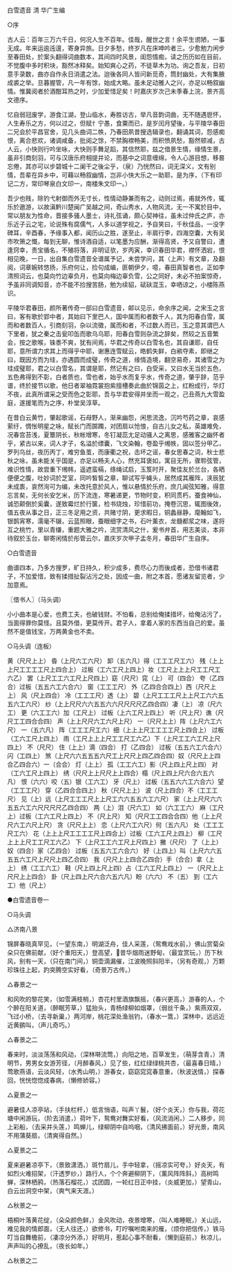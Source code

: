 <!-- { "loadSidebar": true } -->
白雪遗音 清 华广生编

○序

古人云：百年三万六千日，何况人生不百年。佳哉，醒世之言！余平生谫陋，一事无成。年来运逾迍邅，寄身异旅。日夕多愁，终岁凡在床呻吟者三。少愈勉力闲步至春田处，於案头翻得词曲数本，其间四时风景，闺怨情痴，读之历历如在目前，不觉腹中多时积块，豁然冰释矣。始知爽心之药，不徒草木为功。询之吾友，日初意手录数，曲亦自作永日消遣之法。迨後各同人皆问新觅奇，筒封幽处，大有集腋成裘之举。旦暮握管，凡一年有馀，始成大略。虽未足动雅人之兴，亦足以畅叙幽情。惟冀阅者於酒酣耳热之时，少加爱惜足矣！时嘉庆岁次己未季春上浣，景齐高文德序。

忆自弱冠废学，游食江湖，登山临水，寿胜访古，举凡音韵词曲，无不随遇鬯怀，人生寿乐之方，何以过之，但赋忄宁愚，食粟而已，是岁闰月望後，与平陵华春田二兄会於平昌官舍，见几头曲词二帙，乃春田夙昔搜选辑录也，翻诵其词，怨感痴恨，离合悲欢，诸调咸备，批阅之馀，不禁胸襟畅美，而积愤夙愁，豁然顿减，古人云，小快则行吟坐咏，大快则手舞足蹈，其信然耶，兹之借景生情，缘情生景，虽非引商刻羽，可与汉唐乐府相提并论，而基中之词意缠绵，令人心游目想，移晷忘倦，其亦可以步碧城十二阑干之後尘乎，（泉）乃恍然曰，词无深义，文有别情，吾辈在异乡中，可藉以畅叙幽情，岂非小快大乐之一助耶，是为序，（下有印记二方，常印琴泉白文印一，南楼朱文印一。）

吾少也贱，除钓弋射御而外无寸长，性情动静兼而有之，动则过焉，甫就外传，辄乐於遨游，以故滇黔川楚闽广吴越之间，奇山秀水，人物风流，无一不寓於目中，常以朋友为性命，晋接多骚人墨士，诗礼弦诵，颇心契神往，虽未过仲氏之庐，亦乐近子云之宅，论说殊有腐儒气，人多以道学视之，予自笑曰，千秋佳品，一没字碑耳，辛酉春，予缘事入都，闻历山之胜，遂至止，半肩行李，四海空囊，大有吴市吹箫之慨，每到无聊，惟诗酒自适，以笔墨为应酬，渐得高贤，予又自警曰，遭逢窍幸，责宝循名，不殖将落，非明证欤，岁丙寅，幸识春田华君，襟怀洒宕，恨相见晚，一日，出自集白雪遗音全谱属予记，未尝学问，其（上声）有文章，及翻阅，词章婉转悠扬，乐府何让，捡句成编，匪朝伊夕，噫，春田真智者也，正如李清照词云，也莫向竹边辜负月，也莫向梅边辜负雪，公之同好，未必不拍案惊奇，予虽非同调知音，亦不能不捡搜苦肠，勉为续貂，碔砆混玉，幸哂谅之，小楼陈燕识。

平陵华君春田，颜所著传奇一部曰白雪遗音，邮以见示，命余序之闻，之宋玉之言曰，客有歌於郢中者，其始曰下里巴人，国中属而和者数千人，其为阳春白雪，属而和者数百人，引商刻羽，杂以流徵，属而和者，不过数人而已，玉之意其谓巴人下里者，犹之秦之击瓮叩缶而歌乌乌耶，阳春白雪则杂流之辞矣，然较之五音繁会，按之歌喉，铢黍不爽，犹有间焉，华君之传奇以白雪名也，其自谦耶，自任耶，意所谓力求其上而得乎中耶，谢惠连雪赋云，皓鹤失鲜，白鹇夺素，即继之曰，既因方而为珪，亦遇圆而成璧，传奇之道，缘情造境，翻空易奇，其诸雪之为珪成璧耶，君之以白雪名，其谓是耶，然记有之曰，白受采，又曰水无当於五色，五色弗得到不彰，白者质也，雪也者，始乎水而复乎水，传奇之道，肇乎辞，范乎谱，终於接节以歌，他日者翠袖霓裳抱紫擅槽奏此曲於锦茵之上，红粉成行，华灯不夜，此真所谓采之受而色之彰耶，吾与华君安得并坐而一观之，己丑燕九大雪盈庭，遂援笔而为之序，朴堂吴淳草。

在昔白云黄竹，肇起歌谣，石母野人，渐来幽怨，闲思流逸，沉吟芍药之章，哀感萦纡，惆怅明星之咏，赋长门而踯躅，对团扇以怆悢，自古儿女之私，英雄难免，况春宫苔浅，夏簟阴长，秋帐增寒，冬钉凝蕊尢足动骚人之离思，感雅客之幽怀者乎，紧古以来，词人才子，名溢於缥囊，飞文染翰，卷盈乎缃帙，固以签分甲乙，罗列乌丝，夜历丙丁，难穷鱼茧，而康衢之祝，击坏之谣，春女思春之词，秋士悲秋之咏，虽未能关乎国是，亦足以畅夫人心，然充耳褒如，寓目无所，骤聆弦管，难识性情，故尝重下缃帏，遥遮蛮槅，绦绳试启，玉笈时开，聚佳友於兰台，各晒便便之腹，吐妙词於芝室，同吟皙皙之章，聊试写乎蝇头，居然成其雁阵，浃辰犹未成袠，哀然洵可为编，未改托意於风人，惟以悬情於乐府，庶几闻弦知雅，得意忘言矣，无何长安乞米，历下流连，寒暑递更，节物时变，积同贯朽，蚕食神仙，诚恐颠倒於奚囊，遂致霉烂於行箧，检书烧烛，珍惜前功，掩卷沉思，辄图後效，值五夜从事之日，正三冬足用之资，共赌寸阴，更求暇日，铜蠡昼静，麾翰如飞，银鹊宵寒，濡毫不辍，云蓝照眼，蚕眼细字之书，石叶薰衣，龙髓都浆之味，遂将互之桃竹，里以青缣，重题大雅之吟，流赏清风之什，爰书弁首，用志美谈，本非待叙於玉台，聊寄闲情於彤管云尔，嘉庆岁次甲子孟冬月，春田华广生自序。

○白雪遗音

曲谱四本，乃多方搜罗，旷日持久，积少成多，费尽心力而後成者，恐借书诸君子，不加爱惜，致有揉措扯裂沾污之处，因成一曲，附之本首，愿诸友留览者，少加意焉。

〖借书人〗（马头调）

小小曲本是心爱，也费工夫，也破钱财。不怕看，总别给俺揉措坏，给俺沾污了，当面得罪你莫怪。且莫外借，更莫传开。君子人，拿着人家的东西当自己的爱。虽然不是值钱宝，万两黄金也不卖。

○马头调（连板）

黄（尺尺上上） 昏（上尺六工六尺） 卸（五六凡）得（工工工尺工六） 残（上上上尺工工工工尺上四合上） 过板（工六工尺上四上）妆（工尺上上上尺工工尺工六乙） 罢（上尺工工六工尺上尺四上）窈（尺尺）窕（上） 可（四合） 夸（乙四合）过板（五五六工六合六） 窗（工工工尺） 外（乙四合合四上）西（尺尺上上） 风（尺上四合） 冷（工工工尺）透（上） 碧（上尺工工工尺上上尺工六六五五六工六尺） 纱（上上尺尺六六五五六六尺尺尺尺乙四合四）凄（上） 凉（尺六工） 更（六工工六）加（工尺上） 过板（上六工尺上四上） 听（尺上尺）谯（尺尺工工四合合四） 声（上上尺尺六工六尺上尺） 一（尺尺上上）阵（上尺六工六尺） 一（五六凡） 阵（工工工尺工六）细（上上上尺工工工工尺上四合上） 过板（工六工尺上四上） 雨（工尺上上上尺工工尺工六乙）下（上尺工工六工尺上尺四上） 不（尺尺） 住（上上）滴（四合） 打（乙四合） 过板（五五六工六合六）闪（工四上） 煞（上尺六六五五五六尺工上尺尺上四乙四合四）奴（尺尺上上四合乙四合六）一（合合） 灯（上上） 孤（工工六工）影（尺上四上尺上四） 对（工六工尺上四上） 绣（尺尺上上尺尺上上四合）榻（尺上四上尺六合六五六凡） 恨（六六）咬（五）银（工六工） 牙（尺上） 过板（五五六六工六合六）望（工工工尺） 穿（乙四合合四上） 秋（尺尺上上） 波（尺上四合）不（工工工尺） 见（上）远（上尺工工工尺上上尺工六六五五六工六尺） 家（上上尺尺六六五五六工六尺尺尺尺乙四合四） 两（上）泪（尺六工） 如（六工工六） 麻（工尺上）过板（工六工尺上四上） 不（尺上尺） 知（尺尺工工四合合四）他（上上尺尺六工六尺上尺） 贪（尺尺上上） 恋（上尺六工六尺）何（五六凡） 处（工工工尺工六） 花（上上上尺工工工工尺上四合上）过板（工六工尺上四上） 柳（工尺上上上尺工工尺工六乙） 下（上尺工工六工尺上尺四上）撇（尺尺） 了（上上） 奴（四合）家（乙四合） 过板（五五六工六合六） 好（上四上）叫（上尺六六五五五六工尺上尺尺上四乙合四） 我（尺尺上上四合乙四合）手（合合）拿（上上） 绣（工工六工） 鞋（尺上四上尺上四）占（工六工尺上四上） 一（尺尺上上尺尺上上四合） 卦（尺上四上尺六合六五六凡）盼（六六） 不（五） 到（工六工）他（尺上）

●白雪遗音卷一

○马头调

△济南八景

锦屏春晓真罕见，（一望东南，）明湖泛舟，佳人采莲，（鸳鸯戏水前，）佛山赏菊朵朵只在佛前献，（好个重阳天，）登高望，昔华烟雨迷野甸，（最宜赏玩，）历下秋风，别有一天，（只在南门间，）铜壶滴漏催，江波晚照斜阳半，（另有奇观，）万颗珍珠往上起，趵突腾空实好看，（奇景万古传。）

△春景之一

和风吹的黎花笑，（如雪满枝梢，）杏花村里酒旗飘摇，（春兴更高，）游春的人，个个醉在阳关道，（醉眠芳草，）猛抬头，青杨绿柳如烟罩，（弱丝千条，）紫燕双双，飞过小桥，（去寻新巢，）两河岸，桃花深处渔翁钓，（春水一篙，）深林中，远远近近黄鹂叫，（声儿奇巧。）

△春景之二

春来时，淡淡荡荡和风动，（深林啭流莺，）向阳之地，百草发生，（萌芽含青，）清明节，男男女女游芳径，（月醉春风，）见了些，红红绿绿桃共杏，（最喜春日晴，）莺歌燕语，云淡风轻，（水秀山明，）游春女，窈窈窕窕春意重，（秋波送情，）探春回，恍恍惚惚成春病，（懒修娇容。）

△夏景之一

避暑佳人凉亭站，（手扶栏杆，）低言悄语，叫声丫鬟，（好个炎天，）你与我，荷花塘中闲游玩，（阶去消遣，）荷叶下，鸳鸯对舞实好看，（风流消闲，）二人移步，同上彩船，（去采并头莲，）鸣蝉儿，绿柳阴中自呜咽，（清风拂面前，）好光景，南风不用蒲葵扇，（清爽得自然。）

△夏景之二

夏来避暑凉亭下，（景致潇洒，）斑竹扇儿，手中轻拿，（摇凉实可夸，）好炎天，有如烈火难招架，（汗透罗纱，）路行人，个个奔避柳阴下，（薰风阵阵斜，）高树鸣蝉，深林栖鸦，（热落石榴花，）忒团圆，一轮红日正中挂，（炎威更加，）望青山，白云出洞空中架，（爽气来天涯。）

△秋景之一

梧桐叶落黄花绽，（朵朵颜色鲜，）金风吹动，夜景增寒，（叫人难睡眠，）关山远，难见我的情郎面，（无人往还，）欲修书，叮咛嘱咐南来的雁，（烦你把信传，）铁马叮当自舞檐前，（凄凉分外添，）好明月，惹起心事不耐看，（懒到庭前，）秋凉儿，声声叫的心撩乱，（夜长如年。）

△秋景之二


